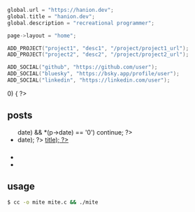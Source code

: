 ```c
global.url = "https://hanion.dev";
global.title = "hanion.dev";
global.description = "recreational programmer";

page->layout = "home";

ADD_PROJECT("project1", "desc1", "/project/project1_url");
ADD_PROJECT("project2", "desc2", "/project/project2_url");

ADD_SOCIAL("github", "https://github.com/user");
ADD_SOCIAL("bluesky", "https://bsky.app/profile/user");
ADD_SOCIAL("linkedin", "https://linkedin.com/user");
```

<? if (global.posts.count > 0) { ?>
## posts

<ul class="post-list">
    <? sort_pages(&global.posts); ?>
    <? for (int i = 0; i < global.posts.count; ++i) { ?>
        <?     SitePage* p = global.posts.items[i]; ?>
        <?     if ((p->date) && *(p->date) == '0') continue; ?>
        <li>
            <time datetime="<? STR(p->date); ?>"><? STR(p->date); ?></time> 
            <a href="<? STR(p->url); ?>"><? STR(p->title); ?></a>
        </li>
        <? } ?>
</ul>
<? } ?>

### <? STR("c in md") ?>

<ul>
<? for (int i = 1; i < 6; ++i) { ?>
    <? if (i == 3) { ?>
        <li><? STR(global.title) ?></li>
    <? } else { ?>
        <li><? INT(i) ?></li>
    <? } ?>
<? } ?>
</ul>

## usage
```sh
$ cc -o mite mite.c && ./mite
```

